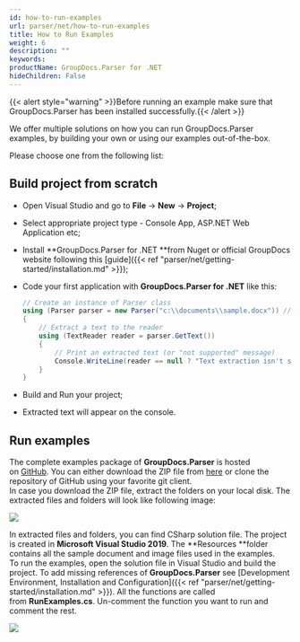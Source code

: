 ```yaml
---
id: how-to-run-examples
url: parser/net/how-to-run-examples
title: How to Run Examples
weight: 6
description: ""
keywords: 
productName: GroupDocs.Parser for .NET
hideChildren: False
---
```

{{< alert style="warning" >}}Before running an example make sure that GroupDocs.Parser has been installed successfully.{{< /alert >}}

We offer multiple solutions on how you can run GroupDocs.Parser examples, by building your own or using our examples out-of-the-box.

Please choose one from the following list:


## Build project from scratch

*   Open Visual Studio and go to **File** -> **New** \-> **Project**;
*   Select appropriate project type - Console App, ASP.NET Web Application etc;
*   Install **GroupDocs.Parser for .NET **from Nuget or official GroupDocs website following this [guide]({{< ref "parser/net/getting-started/installation.md" >}});
*   Code your first application with **GroupDocs.Parser for .NET** like this:
    
    ```csharp
    // Create an instance of Parser class
    using (Parser parser = new Parser("c:\\documents\\sample.docx")) // NOTE: Put here actual path for your document
    {
        // Extract a text to the reader
        using (TextReader reader = parser.GetText())
        {
            // Print an extracted text (or "not supported" message)
            Console.WriteLine(reader == null ? "Text extraction isn't supported" : reader.ReadToEnd());
        }
    }
    ```
    

*   Build and Run your project;
*   Extracted text will appear on the console.

## Run examples

The complete examples package of **GroupDocs.Parser** is hosted on [GitHub](https://github.com/groupdocs-parser/GroupDocs.Parser-for-.NET/). You can either download the ZIP file from [here](https://github.com/groupdocs-parser/GroupDocs.Parser-for-.NET/archive/master.zip) or clone the repository of GitHub using your favorite git client.  
In case you download the ZIP file, extract the folders on your local disk. The extracted files and folders will look like following image:

![](parser/net/images/how-to-run-examples.png)

In extracted files and folders, you can find CSharp solution file. The project is created in **Microsoft Visual Studio 2019**. The **Resources **folder contains all the sample document and image files used in the examples.  
To run the examples, open the solution file in Visual Studio and build the project. To add missing references of **GroupDocs.Parser** see [Development Environment, Installation and Configuration]({{< ref "parser/net/getting-started/installation.md" >}}). All the functions are called from **RunExamples.cs**.
Un-comment the function you want to run and comment the rest.

![](parser/net/images/how-to-run-examples_1.png)
